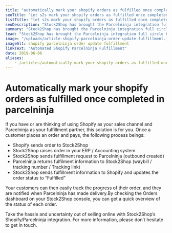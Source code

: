 ```yaml
---
title: "automatically mark your shopify orders as fulfilled once completed in parcelninja"
seoTitle: "Let s2s mark your shopify orders as fulfilled once completed in parcelninja"
listTitle: "let s2s mark your shopify orders as fulfilled once completed in parcelninja"
seoDescription: "Stock2Shop has brought the Parcelninja integration full circle by automatically updating order statuses to “Fulfilled” in Shopify."
summary: "Stock2Shop has brought the Parcelninja integration full circle by automatically updating order statuses to “Fulfilled” in Shopify."
lead: "Stock2Shop has brought the Parcelninja integration full circle by automatically updating order statuses to “Fulfilled” in Shopify, and notifying customers once delivery has taken place."
image: "/uploads/article-shopify-parcelninja-order-update-fulfillment.jpg"
imageAlt: shopify parcelninja order update fulfillment 
linkText: "Automated Shopify Parcelninja Fulfillment"
date: 2019-06-06
aliases:
    - /articles/automatically-mark-your-shopify-orders-as-fulfilled-once-completed-in-parcelninja/
--- 
```


# Automatically mark your shopify orders as fulfilled once completed in parcelninja

If you have or are thinking of using Shopify as your sales channel and Parcelninja as your fulfillment partner, this solution is for you. Once a customer places an order and pays, the following process beings:

- Shopify sends order to Stock2Shop
- Stock2Shop raises order in your ERP / Accounting system
- Stock2Shop sends fulfillment request to Parcelninja (outbound created)
- Parcelninja returns fulfilment information to Stock2Shop (waybill / tracking number / Tracking link)
- Stock2Shop sends fulfillment information to Shopify and updates the order status to “Fulfilled”

Your customers can then easily track the progress of their order, and they are notified when Parcelninja has made delivery.By checking the Orders dashboard on your Stock2Shop console, you can get a quick overview of the status of each order.

Take the hassle and uncertainty out of selling online with Stock2Shop’s Shopify/Parcelninja integration. For more information, please don’t hesitate to get in touch.